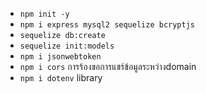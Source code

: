 - `npm init -y`
- `npm i express mysql2 sequelize bcryptjs`
- `sequelize db:create`
- `sequelize init:models`
- `npm i jsonwebtoken`
- `npm i cors` การร้องขอการแชร์ข้อมูลระหว่างdomain
- `npm i dotenv` library
